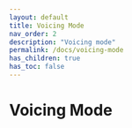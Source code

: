 ```yaml
---
layout: default
title: Voicing Mode
nav_order: 2
description: "Voicing mode"
permalink: /docs/voicing-mode
has_children: true
has_toc: false
---
```


# Voicing Mode
